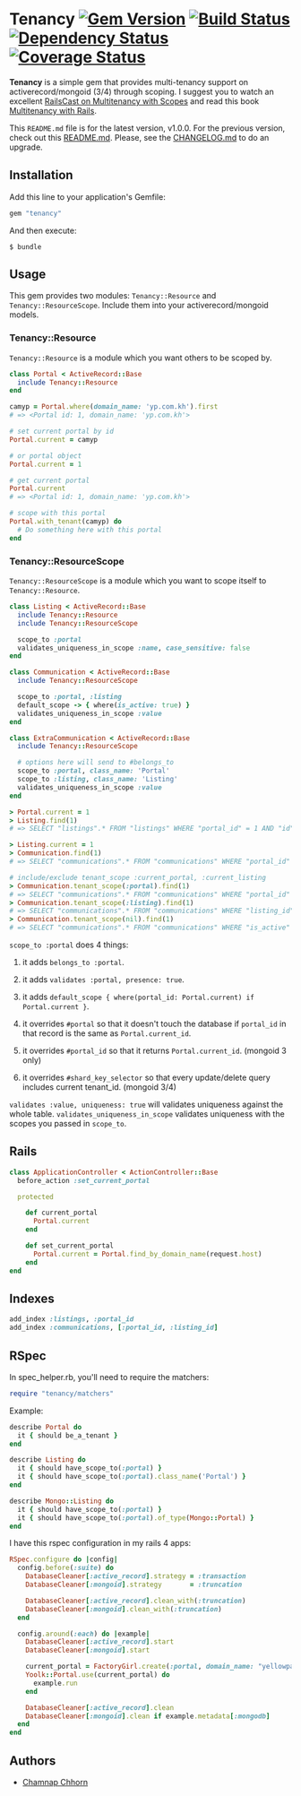 # Tenancy [![Gem Version](https://badge.fury.io/rb/tenancy.png)](http://badge.fury.io/rb/tenancy) [![Build Status](https://travis-ci.org/yoolk/tenancy.png?branch=master)](https://travis-ci.org/yoolk/tenancy) [![Dependency Status](https://gemnasium.com/yoolk/tenancy.png)](https://gemnasium.com/yoolk/tenancy) [![Coverage Status](https://coveralls.io/repos/yoolk/tenancy/badge.png?branch=master)](https://coveralls.io/r/yoolk/tenancy?branch=master)

**Tenancy** is a simple gem that provides multi-tenancy support on activerecord/mongoid (3/4) through scoping. I suggest you to watch an excellent [RailsCast on Multitenancy with Scopes](http://railscasts.com/episodes/388-multitenancy-with-scopes) and read this book [Multitenancy with Rails](https://leanpub.com/multi-tenancy-rails).

This `README.md` file is for the latest version, v1.0.0. For the previous version, check out this [README.md](https://github.com/yoolk/tenancy/blob/v0.2.0/README.md). Please, see the [CHANGELOG.md](https://github.com/yoolk/tenancy/blob/master/CHANGELOG.md#100) to do an upgrade.

## Installation

Add this line to your application's Gemfile:

```ruby
gem "tenancy"
```

And then execute:

```
$ bundle
```

## Usage

This gem provides two modules: `Tenancy::Resource` and `Tenancy::ResourceScope`. Include them into your activerecord/mongoid models.

### Tenancy::Resource

`Tenancy::Resource` is a module which you want others to be scoped by.

```ruby
class Portal < ActiveRecord::Base
  include Tenancy::Resource
end

camyp = Portal.where(domain_name: 'yp.com.kh').first
# => <Portal id: 1, domain_name: 'yp.com.kh'>

# set current portal by id
Portal.current = camyp

# or portal object
Portal.current = 1

# get current portal
Portal.current
# => <Portal id: 1, domain_name: 'yp.com.kh'>

# scope with this portal
Portal.with_tenant(camyp) do
  # Do something here with this portal
end
```

### Tenancy::ResourceScope

`Tenancy::ResourceScope` is a module which you want to scope itself to `Tenancy::Resource`.

```ruby
class Listing < ActiveRecord::Base
  include Tenancy::Resource
  include Tenancy::ResourceScope

  scope_to :portal
  validates_uniqueness_in_scope :name, case_sensitive: false
end

class Communication < ActiveRecord::Base
  include Tenancy::ResourceScope

  scope_to :portal, :listing
  default_scope -> { where(is_active: true) }
  validates_uniqueness_in_scope :value
end

class ExtraCommunication < ActiveRecord::Base
  include Tenancy::ResourceScope

  # options here will send to #belongs_to
  scope_to :portal, class_name: 'Portal'
  scope_to :listing, class_name: 'Listing'
  validates_uniqueness_in_scope :value
end

> Portal.current = 1
> Listing.find(1)
# => SELECT "listings".* FROM "listings" WHERE "portal_id" = 1 AND "id" = 1

> Listing.current = 1
> Communication.find(1)
# => SELECT "communications".* FROM "communications" WHERE "portal_id" = 1 AND "listing_id" = 1 AND "is_active" = true AND "id" = 1

# include/exclude tenant_scope :current_portal, :current_listing
> Communication.tenant_scope(:portal).find(1)
# => SELECT "communications".* FROM "communications" WHERE "portal_id" = 1 AND "is_active" = true AND "id" = 1
> Communication.tenant_scope(:listing).find(1)
# => SELECT "communications".* FROM "communications" WHERE "listing_id" = 1 AND "is_active" = true AND "id" = 1
> Communication.tenant_scope(nil).find(1)
# => SELECT "communications".* FROM "communications" WHERE "is_active" = true AND "id" = 1
```

`scope_to :portal` does 4 things:

1. it adds `belongs_to :portal`.

2. it adds `validates :portal, presence: true`.

3. it adds `default_scope { where(portal_id: Portal.current) if Portal.current }`.

4. it overrides `#portal` so that it doesn't touch the database if `portal_id` in that record is the same as `Portal.current_id`.

5. it overrides `#portal_id` so that it returns `Portal.current_id`. (mongoid 3 only)

6. it overrides `#shard_key_selector` so that every update/delete query includes current tenant_id. (mongoid 3/4)

`validates :value, uniqueness: true` will validates uniqueness against the whole table. `validates_uniqueness_in_scope` validates uniqueness with the scopes you passed in `scope_to`.

## Rails

```ruby
class ApplicationController < ActionController::Base
  before_action :set_current_portal

  protected

    def current_portal
      Portal.current
    end

    def set_current_portal
      Portal.current = Portal.find_by_domain_name(request.host)
    end
end
```

## Indexes

```ruby
add_index :listings, :portal_id
add_index :communications, [:portal_id, :listing_id]
```

## RSpec

In spec_helper.rb, you'll need to require the matchers:

```ruby
require "tenancy/matchers"
```

Example:

```ruby
describe Portal do
  it { should be_a_tenant }
end
```

```ruby
describe Listing do
  it { should have_scope_to(:portal) }
  it { should have_scope_to(:portal).class_name('Portal') }
end
```

```ruby
describe Mongo::Listing do
  it { should have_scope_to(:portal) }
  it { should have_scope_to(:portal).of_type(Mongo::Portal) }
end
```

I have this rspec configuration in my rails 4 apps:

```ruby
RSpec.configure do |config|
  config.before(:suite) do
    DatabaseCleaner[:active_record].strategy = :transaction
    DatabaseCleaner[:mongoid].strategy       = :truncation

    DatabaseCleaner[:active_record].clean_with(:truncation)
    DatabaseCleaner[:mongoid].clean_with(:truncation)
  end

  config.around(:each) do |example|
    DatabaseCleaner[:active_record].start
    DatabaseCleaner[:mongoid].start

    current_portal = FactoryGirl.create(:portal, domain_name: "yellowpages-cambodia.dev")
    Yoolk::Portal.use(current_portal) do
      example.run
    end

    DatabaseCleaner[:active_record].clean
    DatabaseCleaner[:mongoid].clean if example.metadata[:mongodb]
  end
end
```

## Authors

* [Chamnap Chhorn](https://github.com/chamnap)
